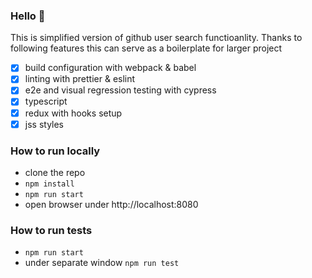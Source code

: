### Hello :wave:

This is simplified version of github user search functioanlity.
Thanks to following features this can serve as a boilerplate for larger project

* [x] build configuration with webpack & babel
* [x] linting with prettier & eslint
* [x] e2e and visual regression testing with cypress
* [x] typescript
* [x] redux with hooks setup
* [x] jss styles

### How to run locally

* clone the repo 
* `npm install`
* `npm run start`
* open browser under http://localhost:8080

### How to run tests

* `npm run start`
* under separate window `npm run test`